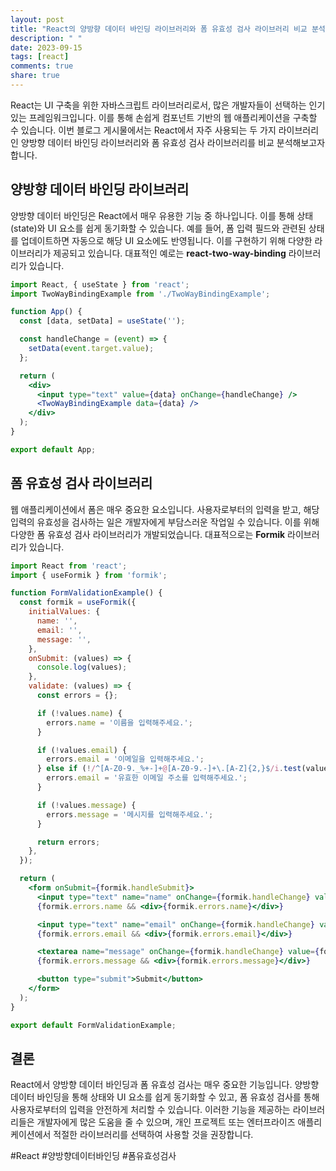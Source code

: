 ```yaml
---
layout: post
title: "React의 양방향 데이터 바인딩 라이브러리와 폼 유효성 검사 라이브러리 비교 분석하기"
description: " "
date: 2023-09-15
tags: [react]
comments: true
share: true
---
```


React는 UI 구축을 위한 자바스크립트 라이브러리로서, 많은 개발자들이 선택하는 인기있는 프레임워크입니다. 이를 통해 손쉽게 컴포넌트 기반의 웹 애플리케이션을 구축할 수 있습니다. 이번 블로그 게시물에서는 React에서 자주 사용되는 두 가지 라이브러리인 양방향 데이터 바인딩 라이브러리와 폼 유효성 검사 라이브러리를 비교 분석해보고자 합니다.

## 양방향 데이터 바인딩 라이브러리

양방향 데이터 바인딩은 React에서 매우 유용한 기능 중 하나입니다. 이를 통해 상태(state)와 UI 요소를 쉽게 동기화할 수 있습니다. 예를 들어, 폼 입력 필드와 관련된 상태를 업데이트하면 자동으로 해당 UI 요소에도 반영됩니다. 이를 구현하기 위해 다양한 라이브러리가 제공되고 있습니다. 대표적인 예로는 **react-two-way-binding** 라이브러리가 있습니다.

```jsx
import React, { useState } from 'react';
import TwoWayBindingExample from './TwoWayBindingExample';

function App() {
  const [data, setData] = useState('');

  const handleChange = (event) => {
    setData(event.target.value);
  };

  return (
    <div>
      <input type="text" value={data} onChange={handleChange} />
      <TwoWayBindingExample data={data} />
    </div>
  );
}

export default App;
```

## 폼 유효성 검사 라이브러리

웹 애플리케이션에서 폼은 매우 중요한 요소입니다. 사용자로부터의 입력을 받고, 해당 입력의 유효성을 검사하는 일은 개발자에게 부담스러운 작업일 수 있습니다. 이를 위해 다양한 폼 유효성 검사 라이브러리가 개발되었습니다. 대표적으로는 **Formik** 라이브러리가 있습니다. 

```jsx
import React from 'react';
import { useFormik } from 'formik';

function FormValidationExample() {
  const formik = useFormik({
    initialValues: {
      name: '',
      email: '',
      message: '',
    },
    onSubmit: (values) => {
      console.log(values);
    },
    validate: (values) => {
      const errors = {};

      if (!values.name) {
        errors.name = '이름을 입력해주세요.';
      }

      if (!values.email) {
        errors.email = '이메일을 입력해주세요.';
      } else if (!/^[A-Z0-9._%+-]+@[A-Z0-9.-]+\.[A-Z]{2,}$/i.test(values.email)) {
        errors.email = '유효한 이메일 주소를 입력해주세요.';
      }

      if (!values.message) {
        errors.message = '메시지를 입력해주세요.';
      }

      return errors;
    },
  });

  return (
    <form onSubmit={formik.handleSubmit}>
      <input type="text" name="name" onChange={formik.handleChange} value={formik.values.name} />
      {formik.errors.name && <div>{formik.errors.name}</div>}

      <input type="text" name="email" onChange={formik.handleChange} value={formik.values.email} />
      {formik.errors.email && <div>{formik.errors.email}</div>}

      <textarea name="message" onChange={formik.handleChange} value={formik.values.message} />
      {formik.errors.message && <div>{formik.errors.message}</div>}

      <button type="submit">Submit</button>
    </form>
  );
}

export default FormValidationExample;
```

## 결론

React에서 양방향 데이터 바인딩과 폼 유효성 검사는 매우 중요한 기능입니다. 양방향 데이터 바인딩을 통해 상태와 UI 요소를 쉽게 동기화할 수 있고, 폼 유효성 검사를 통해 사용자로부터의 입력을 안전하게 처리할 수 있습니다. 이러한 기능을 제공하는 라이브러리들은 개발자에게 많은 도움을 줄 수 있으며, 개인 프로젝트 또는 엔터프라이즈 애플리케이션에서 적절한 라이브러리를 선택하여 사용할 것을 권장합니다.

#React #양방향데이터바인딩 #폼유효성검사